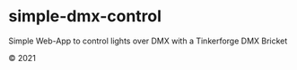 # simple-dmx-control
Simple Web-App to control lights over DMX with a Tinkerforge DMX Bricket


&copy; 2021
